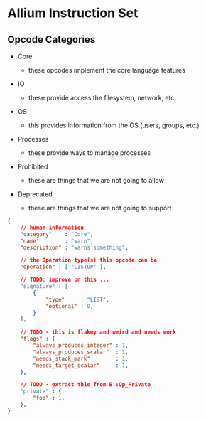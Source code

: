 <!----------------------------------------------------------------------------->
# Allium Instruction Set
<!----------------------------------------------------------------------------->

## Opcode Categories

- Core
    - these opcodes implement the core language features
- IO
    - these provide access the filesystem, network, etc.
- OS
    - this provides information from the OS (users, groups, etc.)
- Processes
    - these provide ways to manage processes


- Prohibited
    - these are things that we are not going to allow
- Deprecated
    - these are things that we are not going to support


```json
{
    // human information
    "category"    : "Core",
    "name"        : "warn",
    "description" : "warns something",

    // the Operation type(s) this opcode can be
    "operation" : [ "LISTOP" ],

    // TODO: improve on this ...
    "signature" : [
        {
            "type"     : "LIST",
            "optional" : 0,
        }
    ],

    // TODO - this is flakey and weird and needs work
    "flags" : {
        "always_produces_integer" : 1,
        "always_produces_scalar"  : 1,
        "needs_stack_mark"        : 1,
        "needs_target_scalar"     : 1,
    },

    // TODO - extract this from B::Op_Private
    "private" : {
        "foo" : 1,
    },
}
```
